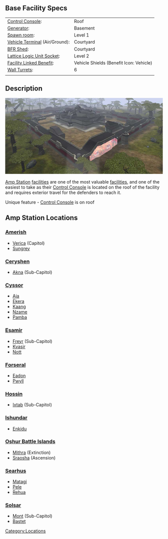 ## Base Facility Specs

|                                                                |                                         |
| -------------------------------------------------------------- | --------------------------------------- |
| [Control Console](Control_Console "wikilink"):                 | Roof                                    |
| [Generator](Generator "wikilink"):                             | Basement                                |
| [Spawn room](Respawn_room "wikilink"):                         | Level 1                                 |
| [Vehicle Terminal](Vehicle_Terminal "wikilink") (Air/Ground):  | Courtyard                               |
| [BFR Shed](BFR_Shed "wikilink"):                               | Courtyard                               |
| [Lattice Logic Unit Socket](LLU "wikilink"):                   | Level 2                                 |
| [Facility Linked Benefit](Facility_Linked_Benefit "wikilink"): | Vehicle Shields (Benefit Icon: Vehicle) |
| [Wall Turrets](Phalanx "wikilink"):                            | 6                                       |
|                                                                |                                         |

## Description

![](images/Ampstation.jpg "Ampstation.jpg")

[Amp Station](Amp_Station "wikilink")
[facilities](facilities "wikilink") are one of the most valuable
[facilities](facilities "wikilink"), and one of the easiest to take as
their [Control Console](Control_Console "wikilink") is located on the
roof of the facility and requires exterior travel for the defenders to
reach it.

Unique feature - [Control Console](Control_Console "wikilink") is on
roof

## Amp Station Locations

### [Amerish](Amerish "wikilink")

- [Verica](Verica "wikilink") (Capitol)
- [Sungrey](Sungrey "wikilink")

### [Ceryshen](Ceryshen "wikilink")

- [Akna](Akna "wikilink") (Sub-Capitol)

### [Cyssor](Cyssor "wikilink")

- [Aja](Aja "wikilink")
- [Ekera](Ekera "wikilink")
- [Kaang](Kaang "wikilink")
- [Nzame](Nzame "wikilink")
- [Pamba](Pamba "wikilink")

### [Esamir](Esamir "wikilink")

- [Freyr](Freyr "wikilink") (Sub-Capitol)
- [Kvasir](Kvasir "wikilink")
- [Nott](Nott "wikilink")

### [Forseral](Forseral "wikilink")

- [Eadon](Eadon "wikilink")
- [Pwyll](Pwyll "wikilink")

### [Hossin](Hossin "wikilink")

- [Ixtab](Ixtab "wikilink") (Sub-Capitol)

### [Ishundar](Ishundar "wikilink")

- [Enkidu](Enkidu "wikilink")

### [Oshur Battle Islands](Oshur "wikilink")

- [Mithra](Mithra "wikilink") (Extinction)
- [Sraosha](Sraosha "wikilink") (Ascension)

### [Searhus](Searhus "wikilink")

- [Matagi](Matagi "wikilink")
- [Pele](Pele "wikilink")
- [Rehua](Rehua "wikilink")

### [Solsar](Solsar "wikilink")

- [Mont](Mont "wikilink") (Sub-Capitol)
- [Bastet](Bastet "wikilink")

[Category:Locations](Category:Locations "wikilink")
